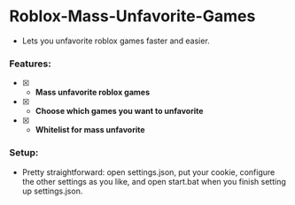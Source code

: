 # Roblox-Mass-Unfavorite-Games

- Lets you unfavorite roblox games faster and easier.

### Features:
- [x] - **Mass unfavorite roblox games**
- [x] - **Choose which games you want to unfavorite**
- [x] - **Whitelist for mass unfavorite**

### Setup:
- Pretty straightforward: open settings.json, put your cookie, configure the other settings as you like, and open start.bat when you finish setting up settings.json.
